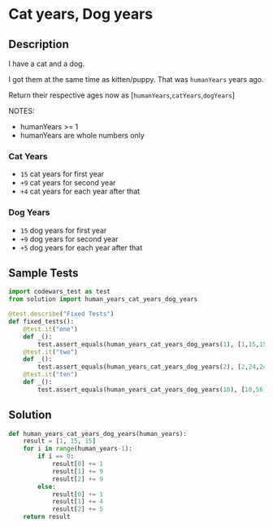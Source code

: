 # Cat years, Dog years


## Description
I have a cat and a dog.

I got them at the same time as kitten/puppy. That was `humanYears` years ago.

Return their respective ages now as [`humanYears`,`catYears`,`dogYears`]

NOTES:

-   humanYears >= 1
-   humanYears are whole numbers only

### Cat Years

-   `15` cat years for first year
-   `+9` cat years for second year
-   `+4` cat years for each year after that

### Dog Years

-   `15` dog years for first year
-   `+9` dog years for second year
-   `+5` dog years for each year after that


## Sample Tests
```python
import codewars_test as test
from solution import human_years_cat_years_dog_years

@test.describe("Fixed Tests")
def fixed_tests():
    @test.it("one")
    def _():
        test.assert_equals(human_years_cat_years_dog_years(1), [1,15,15])
    @test.it("two")
    def _():
        test.assert_equals(human_years_cat_years_dog_years(2), [2,24,24])
    @test.it("ten")
    def _():
        test.assert_equals(human_years_cat_years_dog_years(10), [10,56,64])
```


## Solution
```python
def human_years_cat_years_dog_years(human_years):
    result = [1, 15, 15]
    for i in range(human_years-1):
        if i == 0:
            result[0] += 1
            result[1] += 9
            result[2] += 9
        else:
            result[0] += 1
            result[1] += 4
            result[2] += 5
    return result
```
